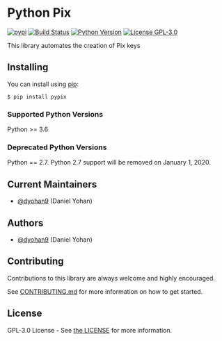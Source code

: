 Python Pix
==========================

[![pypi](https://img.shields.io/pypi/v/google-auth.svg)](https://pypi.python.org/pypi/google-auth)
[![Build Status](https://travis-ci.com/dyohan9/python-pix.svg?branch=master)](https://travis-ci.com/bothub-it/bothub-engine)
[![Python Version](https://img.shields.io/badge/python-3.6%20%7C%203.7%20%7C%203.8-blue.svg)](https://www.python.org/)
[![License GPL-3.0](https://img.shields.io/badge/license-%20GPL--3.0-yellow.svg)](https://github.com/bothub-it/bothub-engine/blob/master/LICENSE)


This library automates the creation of Pix keys

Installing
----------

You can install using [pip](https://pip.pypa.io/en/stable/):

    $ pip install pypix

### Supported Python Versions

Python \>= 3.6

### Deprecated Python Versions

Python == 2.7. Python 2.7 support will be removed on January 1, 2020.

Current Maintainers
-------------------

-   [@dyohan9](https://github.com/dyohan9) (Daniel Yohan)

Authors
-------

-   [@dyohan9](https://github.com/dyohan9) (Daniel Yohan)

Contributing
------------

Contributions to this library are always welcome and highly encouraged.

See
[CONTRIBUTING.md](https://github.com/dyohan9/python-pix/blob/master/CONTRIBUTING.md)
for more information on how to get started.

License
-------

GPL-3.0 License - See [the
LICENSE](https://github.com/dyohan9/python-pix/blob/master/LICENSE)
for more information.
